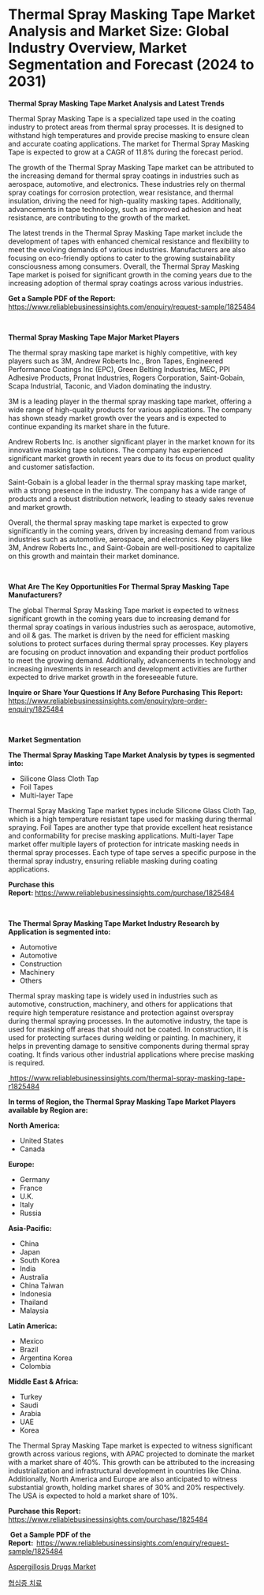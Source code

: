<p><h1>Thermal Spray Masking Tape Market Analysis and Market Size: Global Industry Overview, Market Segmentation and Forecast (2024 to 2031)</h1></p><p><strong>Thermal Spray Masking Tape Market Analysis and Latest Trends</strong></p>
<p><p>Thermal Spray Masking Tape is a specialized tape used in the coating industry to protect areas from thermal spray processes. It is designed to withstand high temperatures and provide precise masking to ensure clean and accurate coating applications. The market for Thermal Spray Masking Tape is expected to grow at a CAGR of 11.8% during the forecast period.</p><p>The growth of the Thermal Spray Masking Tape market can be attributed to the increasing demand for thermal spray coatings in industries such as aerospace, automotive, and electronics. These industries rely on thermal spray coatings for corrosion protection, wear resistance, and thermal insulation, driving the need for high-quality masking tapes. Additionally, advancements in tape technology, such as improved adhesion and heat resistance, are contributing to the growth of the market.</p><p>The latest trends in the Thermal Spray Masking Tape market include the development of tapes with enhanced chemical resistance and flexibility to meet the evolving demands of various industries. Manufacturers are also focusing on eco-friendly options to cater to the growing sustainability consciousness among consumers. Overall, the Thermal Spray Masking Tape market is poised for significant growth in the coming years due to the increasing adoption of thermal spray coatings across various industries.</p></p>
<p><strong>Get a Sample PDF of the Report:&nbsp;</strong> <a href="https://www.reliablebusinessinsights.com/enquiry/request-sample/1825484">https://www.reliablebusinessinsights.com/enquiry/request-sample/1825484</a></p>
<p>&nbsp;</p>
<p><strong>Thermal Spray Masking Tape Major Market Players</strong></p>
<p><p>The thermal spray masking tape market is highly competitive, with key players such as 3M, Andrew Roberts Inc., Bron Tapes, Engineered Performance Coatings Inc (EPC), Green Belting Industries, MEC, PPI Adhesive Products, Pronat Industries, Rogers Corporation, Saint-Gobain, Scapa Industrial, Taconic, and Viadon dominating the industry.</p><p>3M is a leading player in the thermal spray masking tape market, offering a wide range of high-quality products for various applications. The company has shown steady market growth over the years and is expected to continue expanding its market share in the future.</p><p>Andrew Roberts Inc. is another significant player in the market known for its innovative masking tape solutions. The company has experienced significant market growth in recent years due to its focus on product quality and customer satisfaction.</p><p>Saint-Gobain is a global leader in the thermal spray masking tape market, with a strong presence in the industry. The company has a wide range of products and a robust distribution network, leading to steady sales revenue and market growth.</p><p>Overall, the thermal spray masking tape market is expected to grow significantly in the coming years, driven by increasing demand from various industries such as automotive, aerospace, and electronics. Key players like 3M, Andrew Roberts Inc., and Saint-Gobain are well-positioned to capitalize on this growth and maintain their market dominance.</p></p>
<p>&nbsp;</p>
<p><strong>What Are The Key Opportunities For Thermal Spray Masking Tape Manufacturers?</strong></p>
<p><p>The global Thermal Spray Masking Tape market is expected to witness significant growth in the coming years due to increasing demand for thermal spray coatings in various industries such as aerospace, automotive, and oil & gas. The market is driven by the need for efficient masking solutions to protect surfaces during thermal spray processes. Key players are focusing on product innovation and expanding their product portfolios to meet the growing demand. Additionally, advancements in technology and increasing investments in research and development activities are further expected to drive market growth in the foreseeable future.</p></p>
<p><strong>Inquire or Share Your Questions If Any Before Purchasing This Report:</strong> <a href="https://www.reliablebusinessinsights.com/enquiry/pre-order-enquiry/1825484">https://www.reliablebusinessinsights.com/enquiry/pre-order-enquiry/1825484</a></p>
<p>&nbsp;</p>
<p><strong>Market Segmentation</strong></p>
<p><strong>The Thermal Spray Masking Tape Market Analysis by types is segmented into:</strong></p>
<p><ul><li>Silicone Glass Cloth Tap</li><li>Foil Tapes</li><li>Multi-layer Tape</li></ul></p>
<p><p>Thermal Spray Masking Tape market types include Silicone Glass Cloth Tap, which is a high temperature resistant tape used for masking during thermal spraying. Foil Tapes are another type that provide excellent heat resistance and conformability for precise masking applications. Multi-layer Tape market offer multiple layers of protection for intricate masking needs in thermal spray processes. Each type of tape serves a specific purpose in the thermal spray industry, ensuring reliable masking during coating applications.</p></p>
<p><strong>Purchase this Report:&nbsp;</strong><a href="https://www.reliablebusinessinsights.com/purchase/1825484">https://www.reliablebusinessinsights.com/purchase/1825484</a></p>
<p>&nbsp;</p>
<p><strong>The Thermal Spray Masking Tape Market Industry Research by Application is segmented into:</strong></p>
<p><ul><li>Automotive</li><li>Automotive</li><li>Construction</li><li>Machinery</li><li>Others</li></ul></p>
<p><p>Thermal spray masking tape is widely used in industries such as automotive, construction, machinery, and others for applications that require high temperature resistance and protection against overspray during thermal spraying processes. In the automotive industry, the tape is used for masking off areas that should not be coated. In construction, it is used for protecting surfaces during welding or painting. In machinery, it helps in preventing damage to sensitive components during thermal spray coating. It finds various other industrial applications where precise masking is required.</p></p>
<p><a href="https://www.reliablebusinessinsights.com/thermal-spray-masking-tape-r1825484">&nbsp;https://www.reliablebusinessinsights.com/thermal-spray-masking-tape-r1825484</a></p>
<p><strong>In terms of Region, the Thermal Spray Masking Tape Market Players available by Region are:</strong></p>
<p>
    <p> <strong> North America: </strong>
        <ul>
            <li>United States</li>
            <li>Canada</li>
        </ul>
        </p> 
    <p> <strong> Europe: </strong>
        <ul>
            <li>Germany</li>
            <li>France</li>
            <li>U.K.</li>
            <li>Italy</li>
            <li>Russia</li>
        </ul>
        </p> 
    <p> <strong> Asia-Pacific: </strong>
        <ul>
            <li>China</li>
            <li>Japan</li>
            <li>South Korea</li>
            <li>India</li>
            <li>Australia</li>
            <li>China Taiwan</li>
            <li>Indonesia</li>
            <li>Thailand</li>
            <li>Malaysia</li>
        </ul>
        </p> 
    <p> <strong> Latin America: </strong>
        <ul>
            <li>Mexico</li>
            <li>Brazil</li>
            <li>Argentina Korea</li>
            <li>Colombia</li>
        </ul>
        </p> 
    <p> <strong> Middle East & Africa: </strong>
        <ul>
            <li>Turkey</li>
            <li>Saudi</li>
            <li>Arabia</li>
            <li>UAE</li>
            <li>Korea</li>
        </ul>
    </p>
    </p>
<p><p>The Thermal Spray Masking Tape market is expected to witness significant growth across various regions, with APAC projected to dominate the market with a market share of 40%. This growth can be attributed to the increasing industrialization and infrastructural development in countries like China. Additionally, North America and Europe are also anticipated to witness substantial growth, holding market shares of 30% and 20% respectively. The USA is expected to hold a market share of 10%.</p></p>
<p><strong>Purchase this Report: </strong><a href="https://www.reliablebusinessinsights.com/purchase/1825484">https://www.reliablebusinessinsights.com/purchase/1825484</a></p>
<p>&nbsp;<strong>Get a Sample PDF of the Report:&nbsp;&nbsp;</strong><a href="https://www.reliablebusinessinsights.com/enquiry/request-sample/1825484">https://www.reliablebusinessinsights.com/enquiry/request-sample/1825484</a></p>
<p><strong></strong></p>
<p><p><a href="https://issuu.com/reportprime-2/docs/aspergillosis-drugs-market-size-2030.pptx">Aspergillosis Drugs Market</a></p><p><a href="https://github.com/rsg307664904/Market-Research-Report-List-3/blob/main/25011456343.md">협심증 치료</a></p></p>